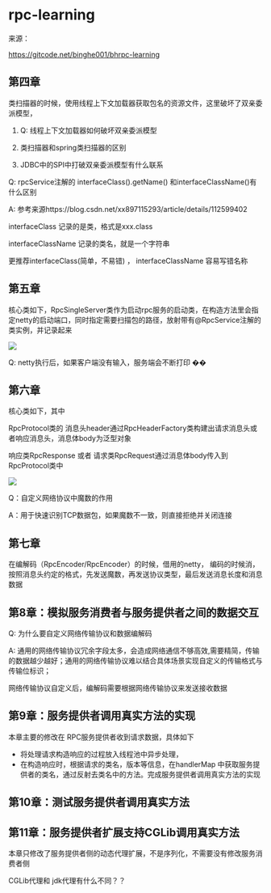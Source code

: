 # rpc-learning

来源：

https://gitcode.net/binghe001/bhrpc-learning

## 第四章

类扫描器的时候，使用线程上下文加载器获取包名的资源文件，这里破坏了双亲委派模型，

1. Q: 线程上下文加载器如何破坏双亲委派模型

1. 类扫描器和spring类扫描器的区别
2. JDBC中的SPI中打破双亲委派模型有什么联系



Q: rpcService注解的 interfaceClass().getName() 和interfaceClassName()有什么区别

A: 参考来源https://blog.csdn.net/xx897115293/article/details/112599402

interfaceClass 记录的是类，格式是xxx.class

interfaceClassName 记录的类名，就是一个字符串

 更推荐interfaceClass(简单，不易错) ， interfaceClassName 容易写错名称

## 第五章

核心类如下，RpcSingleServer类作为启动rpc服务的启动类，在构造方法里会指定netty的启动端口，同时指定需要扫描包的路径，放射带有@RpcService注解的类实例，并记录起来

![](https://article-images.zsxq.com/FmTBCKBTzQ1wWEZcJGRv_IjeZqbB)

Q: netty执行后，如果客户端没有输入，服务端会不断打印 �� 

## 第六章

核心类如下，其中

RpcProtocol类的 消息头header通过RpcHeaderFactory类构建出请求消息头或者响应消息头，消息体body为泛型对象

响应类RpcResponse 或者 请求类RpcRequest通过消息体body传入到RpcProtocol类中

![](https://article-images.zsxq.com/FjeIs6dRol1WtTT4GrVpvpJPsdlu)

Q：自定义网络协议中魔数的作用

A：用于快速识别TCP数据包，如果魔数不一致，则直接拒绝并关闭连接



## 第七章

在编解码（RpcEncoder/RpcEncoder）的时候，借用的netty， 编码的时候消，按照消息头约定的格式，先发送魔数，再发送协议类型，最后发送消息长度和消息数据

## 第8章：模拟服务消费者与服务提供者之间的数据交互

Q: 为什么要自定义网络传输协议和数据编解码

A: 通用的网络传输协议冗余字段太多，会造成网络通信不够高效,需要精简，传输的数据越少越好；通用的网络传输协议难以结合具体场景实现自定义的传输格式与传输位标识；

网络传输协议自定义后，编解码需要根据网络传输协议来发送接收数据





##  第9章：服务提供者调用真实方法的实现 

本章主要的修改在 RPC服务提供者收到请求数据，具体如下

- 将处理请求构造响应的过程放入线程池中异步处理，
- 在构造响应时，根据请求的类名，版本等信息，在handlerMap 中获取服务提供者的类名，通过反射去类名中的方法。完成服务提供者调用真实方法的实现





## 第10章：测试服务提供者调用真实方法

## 第11章：服务提供者扩展支持CGLib调用真实方法

本章只修改了服务提供者侧的动态代理扩展，不是序列化，不需要没有修改服务消费者侧

CGLib代理和 jdk代理有什么不同？？

